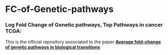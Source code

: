 # FC-of-Genetic-pathways
### Log Fold Change of Genetic pathways, Top Pathways in cancer TCGA:

This is the official repository associated to the paper [**Average fold-change of genetic pathways
in biological transitions**](https://doi.org/10.48550/arXiv.2305.11245)
